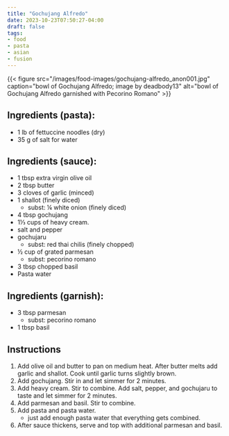 ```yaml
---
title: "Gochujang Alfredo"
date: 2023-10-23T07:50:27-04:00
draft: false
tags:
- food
- pasta
- asian
- fusion
---
```


{{< figure src="/images/food-images/gochujang-alfredo_anon001.jpg" caption="bowl of Gochujang Alfredo; image by deadbody13" alt="bowl of Gochujang Alfredo garnished with Pecorino Romano" >}}

## Ingredients (pasta):
- 1 lb of fettuccine noodles (dry)
- 35 g of salt for water

## Ingredients (sauce):
- 1 tbsp extra virgin olive oil
- 2 tbsp butter
- 3 cloves of garlic (minced)
- 1 shallot (finely diced)
    - subst: &frac14; white onion (finely diced)
- 4 tbsp gochujang
- 1&frac13; cups of heavy cream.
- salt and pepper
- gochujaru
    - subst: red thai chilis (finely chopped)
- &frac12; cup of grated parmesan
    - subst: pecorino romano
- 3 tbsp chopped basil
- Pasta water

## Ingredients (garnish):
- 3 tbsp parmesan
    - subst: pecorino romano
- 1 tbsp basil

## Instructions
1. Add olive oil and butter to pan on medium heat. After butter melts add garlic and shallot. Cook until garlic turns slightly brown.
1. Add gochujang. Stir in and let simmer for 2 minutes.
1. Add heavy cream. Stir to combine. Add salt, pepper, and gochujaru to taste and let simmer for 2 minutes.
1. Add parmesan and basil. Stir to combine.
1. Add pasta and pasta water.
    - just add enough pasta water that everything gets combined.
1. After sauce thickens, serve and top with additional parmesan and basil.
